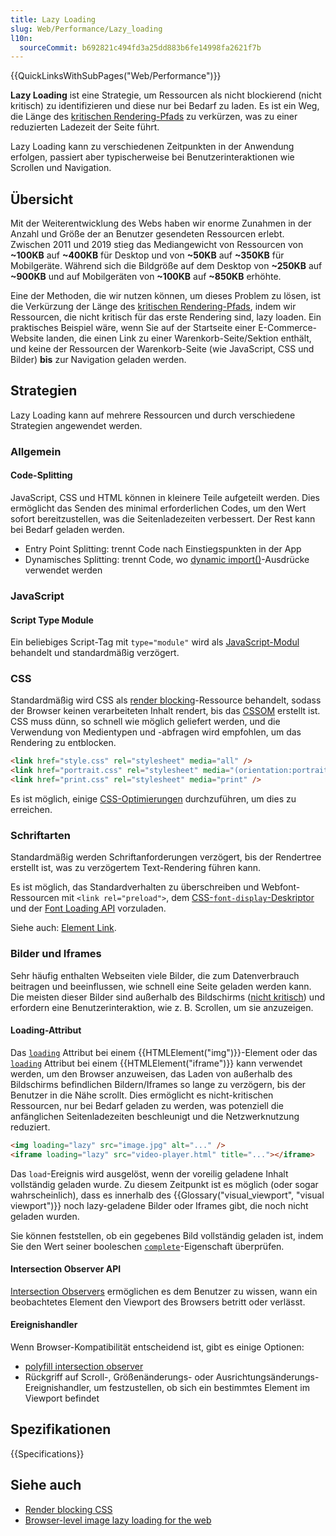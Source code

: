 ```yaml
---
title: Lazy Loading
slug: Web/Performance/Lazy_loading
l10n:
  sourceCommit: b692821c494fd3a25dd883b6fe14998fa2621f7b
---
```


{{QuickLinksWithSubPages("Web/Performance")}}

**Lazy Loading** ist eine Strategie, um Ressourcen als nicht blockierend (nicht kritisch) zu identifizieren und diese nur bei Bedarf zu laden. Es ist ein Weg, die Länge des [kritischen Rendering-Pfads](/de/docs/Web/Performance/Critical_rendering_path) zu verkürzen, was zu einer reduzierten Ladezeit der Seite führt.

Lazy Loading kann zu verschiedenen Zeitpunkten in der Anwendung erfolgen, passiert aber typischerweise bei Benutzerinteraktionen wie Scrollen und Navigation.

## Übersicht

Mit der Weiterentwicklung des Webs haben wir enorme Zunahmen in der Anzahl und Größe der an Benutzer gesendeten Ressourcen erlebt.
Zwischen 2011 und 2019 stieg das Mediangewicht von Ressourcen von **~100KB** auf **~400KB** für Desktop und von **~50KB** auf **~350KB** für Mobilgeräte. Während sich die Bildgröße auf dem Desktop von **~250KB** auf **~900KB** und auf Mobilgeräten von **~100KB** auf **~850KB** erhöhte.

Eine der Methoden, die wir nutzen können, um dieses Problem zu lösen, ist die Verkürzung der Länge des [kritischen Rendering-Pfads](/de/docs/Web/Performance/Critical_rendering_path), indem wir Ressourcen, die nicht kritisch für das erste Rendering sind, lazy loaden.
Ein praktisches Beispiel wäre, wenn Sie auf der Startseite einer E-Commerce-Website landen, die einen Link zu einer Warenkorb-Seite/Sektion enthält, und keine der Ressourcen der Warenkorb-Seite (wie JavaScript, CSS und Bilder) **bis** zur Navigation geladen werden.

## Strategien

Lazy Loading kann auf mehrere Ressourcen und durch verschiedene Strategien angewendet werden.

### Allgemein

#### Code-Splitting

JavaScript, CSS und HTML können in kleinere Teile aufgeteilt werden. Dies ermöglicht das Senden des minimal erforderlichen Codes, um den Wert sofort bereitzustellen, was die Seitenladezeiten verbessert. Der Rest kann bei Bedarf geladen werden.

- Entry Point Splitting: trennt Code nach Einstiegspunkten in der App
- Dynamisches Splitting: trennt Code, wo [dynamic import()](/de/docs/Web/JavaScript/Reference/Operators/import)-Ausdrücke verwendet werden

### JavaScript

#### Script Type Module

Ein beliebiges Script-Tag mit `type="module"` wird als [JavaScript-Modul](/de/docs/Web/JavaScript/Guide/Modules) behandelt und standardmäßig verzögert.

### CSS

Standardmäßig wird CSS als [render blocking](/de/docs/Web/Performance/Critical_rendering_path)-Ressource behandelt, sodass der Browser keinen verarbeiteten Inhalt rendert, bis das [CSSOM](/de/docs/Web/API/CSS_Object_Model) erstellt ist. CSS muss dünn, so schnell wie möglich geliefert werden, und die Verwendung von Medientypen und -abfragen wird empfohlen, um das Rendering zu entblocken.

```html
<link href="style.css" rel="stylesheet" media="all" />
<link href="portrait.css" rel="stylesheet" media="(orientation:portrait)" />
<link href="print.css" rel="stylesheet" media="print" />
```

Es ist möglich, einige [CSS-Optimierungen](/de/docs/Learn/Performance/CSS) durchzuführen, um dies zu erreichen.

### Schriftarten

Standardmäßig werden Schriftanforderungen verzögert, bis der Rendertree erstellt ist, was zu verzögertem Text-Rendering führen kann.

Es ist möglich, das Standardverhalten zu überschreiben und Webfont-Ressourcen mit `<link rel="preload">`, dem [CSS-`font-display`-Deskriptor](/de/docs/Web/CSS/@font-face/font-display) und der [Font Loading API](/de/docs/Web/API/CSS_Font_Loading_API) vorzuladen.

Siehe auch: [Element Link](/de/docs/Web/HTML/Element/link).

### Bilder und Iframes

Sehr häufig enthalten Webseiten viele Bilder, die zum Datenverbrauch beitragen und beeinflussen, wie schnell eine Seite geladen werden kann. Die meisten dieser Bilder sind außerhalb des Bildschirms ([nicht kritisch](/de/docs/Web/Performance/Critical_rendering_path)) und erfordern eine Benutzerinteraktion, wie z. B. Scrollen, um sie anzuzeigen.

#### Loading-Attribut

Das [`loading`](/de/docs/Web/HTML/Element/img#loading) Attribut bei einem {{HTMLElement("img")}}-Element oder das [`loading`](/de/docs/Web/HTML/Element/iframe#loading) Attribut bei einem {{HTMLElement("iframe")}} kann verwendet werden, um den Browser anzuweisen, das Laden von außerhalb des Bildschirms befindlichen Bildern/Iframes so lange zu verzögern, bis der Benutzer in die Nähe scrollt.
Dies ermöglicht es nicht-kritischen Ressourcen, nur bei Bedarf geladen zu werden, was potenziell die anfänglichen Seitenladezeiten beschleunigt und die Netzwerknutzung reduziert.

```html
<img loading="lazy" src="image.jpg" alt="..." />
<iframe loading="lazy" src="video-player.html" title="..."></iframe>
```

Das `load`-Ereignis wird ausgelöst, wenn der voreilig geladene Inhalt vollständig geladen wurde. Zu diesem Zeitpunkt ist es möglich (oder sogar wahrscheinlich), dass es innerhalb des {{Glossary("visual_viewport", "visual viewport")}} noch lazy-geladene Bilder oder Iframes gibt, die noch nicht geladen wurden.

Sie können feststellen, ob ein gegebenes Bild vollständig geladen ist, indem Sie den Wert seiner booleschen [`complete`](/de/docs/Web/API/HTMLImageElement/complete)-Eigenschaft überprüfen.

#### Intersection Observer API

[Intersection Observers](/de/docs/Web/API/IntersectionObserver) ermöglichen es dem Benutzer zu wissen, wann ein beobachtetes Element den Viewport des Browsers betritt oder verlässt.

#### Ereignishandler

Wenn Browser-Kompatibilität entscheidend ist, gibt es einige Optionen:

- [polyfill intersection observer](https://github.com/w3c/IntersectionObserver)
- Rückgriff auf Scroll-, Größenänderungs- oder Ausrichtungsänderungs-Ereignishandler, um festzustellen, ob sich ein bestimmtes Element im Viewport befindet

## Spezifikationen

{{Specifications}}

## Siehe auch

- [Render blocking CSS](https://web.dev/articles/critical-rendering-path/render-blocking-css)
- [Browser-level image lazy loading for the web](https://web.dev/articles/browser-level-image-lazy-loading)
